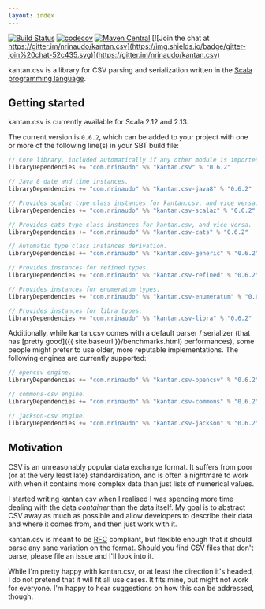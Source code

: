 ```yaml
---
layout: index
---
```


[![Build Status](https://travis-ci.org/nrinaudo/kantan.csv.svg?branch=master)](https://travis-ci.org/nrinaudo/kantan.csv)
[![codecov](https://codecov.io/gh/nrinaudo/kantan.csv/branch/master/graph/badge.svg)](https://codecov.io/gh/nrinaudo/kantan.csv)
[![Maven Central](https://maven-badges.herokuapp.com/maven-central/com.nrinaudo/kantan.csv_2.13/badge.svg)](https://maven-badges.herokuapp.com/maven-central/com.nrinaudo/kantan.csv_2.13)
[![Join the chat at https://gitter.im/nrinaudo/kantan.csv](https://img.shields.io/badge/gitter-join%20chat-52c435.svg)](https://gitter.im/nrinaudo/kantan.csv)

kantan.csv is a library for CSV parsing and serialization written in the
[Scala programming language](http://www.scala-lang.org).

## Getting started

kantan.csv is currently available for Scala 2.12 and 2.13.

The current version is `0.6.2`, which can be added to your project with one or more of the following line(s)
in your SBT build file:

```scala
// Core library, included automatically if any other module is imported.
libraryDependencies += "com.nrinaudo" %% "kantan.csv" % "0.6.2"

// Java 8 date and time instances.
libraryDependencies += "com.nrinaudo" %% "kantan.csv-java8" % "0.6.2"

// Provides scalaz type class instances for kantan.csv, and vice versa.
libraryDependencies += "com.nrinaudo" %% "kantan.csv-scalaz" % "0.6.2"

// Provides cats type class instances for kantan.csv, and vice versa.
libraryDependencies += "com.nrinaudo" %% "kantan.csv-cats" % "0.6.2"

// Automatic type class instances derivation.
libraryDependencies += "com.nrinaudo" %% "kantan.csv-generic" % "0.6.2"

// Provides instances for refined types.
libraryDependencies += "com.nrinaudo" %% "kantan.csv-refined" % "0.6.2"

// Provides instances for enumeratum types.
libraryDependencies += "com.nrinaudo" %% "kantan.csv-enumeratum" % "0.6.2"

// Provides instances for libra types.
libraryDependencies += "com.nrinaudo" %% "kantan.csv-libra" % "0.6.2"
```

Additionally, while kantan.csv comes with a default parser / serializer (that has
[pretty good]({{ site.baseurl }}/benchmarks.html) performances), some people might prefer to use older, more
reputable implementations. The following engines are currently supported:

```scala
// opencsv engine.
libraryDependencies += "com.nrinaudo" %% "kantan.csv-opencsv" % "0.6.2"

// commons-csv engine.
libraryDependencies += "com.nrinaudo" %% "kantan.csv-commons" % "0.6.2"

// jackson-csv engine.
libraryDependencies += "com.nrinaudo" %% "kantan.csv-jackson" % "0.6.2"
```


## Motivation

CSV is an unreasonably popular data exchange format. It suffers from poor (or at the very least late) standardisation,
and is often a nightmare to work with when it contains more complex data than just lists of numerical values.

I started writing kantan.csv when I realised I was spending more time dealing with the data _container_ than the
data itself. My goal is to abstract CSV away as much as possible and allow developers to describe their data and where
it comes from, and then just work with it.

kantan.csv is meant to be [RFC](https://tools.ietf.org/html/rfc4180) compliant, but flexible enough that it should
parse any sane variation on the format. Should you find CSV files that don't parse, please file an issue and I'll look
into it.

While I'm pretty happy with kantan.csv, or at least the direction it's headed, I do not pretend that it will fit
all use cases. It fits mine, but might not work for everyone. I'm happy to hear suggestions on how this can be
addressed, though.
